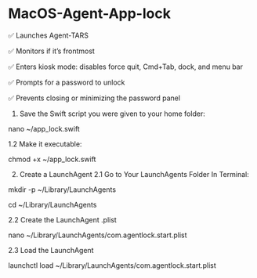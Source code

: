 # MacOS-Agent-App-lock

✅  Launches Agent-TARS

✅  Monitors if it’s frontmost

✅  Enters kiosk mode: disables force quit, Cmd+Tab, dock, and menu bar

✅  Prompts for a password to unlock

✅  Prevents closing or minimizing the password panel

1. Save the Swift script you were given to your home folder:

nano ~/app_lock.swift

1.2 Make it executable:

chmod +x ~/app_lock.swift

2. Create a LaunchAgent
2.1 Go to Your LaunchAgents Folder
In Terminal:

mkdir -p ~/Library/LaunchAgents

cd ~/Library/LaunchAgents


2.2 Create the LaunchAgent .plist

nano ~/Library/LaunchAgents/com.agentlock.start.plist


2.3 Load the LaunchAgent

launchctl load ~/Library/LaunchAgents/com.agentlock.start.plist
